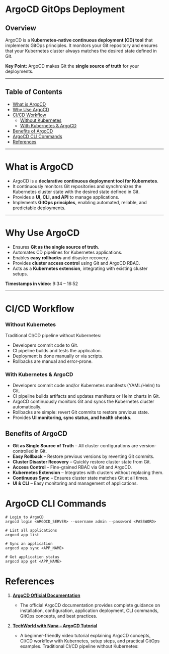 # ArgoCD GitOps Deployment

## Overview

ArgoCD is a **Kubernetes-native continuous deployment (CD) tool** that implements GitOps principles. It monitors your Git repository and ensures that your Kubernetes cluster always matches the desired state defined in Git.

**Key Point:** ArgoCD makes Git the **single source of truth** for your deployments.


---

## Table of Contents

- [What is ArgoCD](#what-is-argocd)  
- [Why Use ArgoCD](#why-use-argocd)  
- [CI/CD Workflow](#cicd-workflow)  
  - [Without Kubernetes](#without-kubernetes)  
  - [With Kubernetes & ArgoCD](#with-kubernetes--argocd)  
- [Benefits of ArgoCD](#benefits-of-argocd)  
- [ArgoCD CLI Commands](#argocd-cli-commands)  
- [References](#references)

---

# What is ArgoCD

- ArgoCD is a **declarative continuous deployment tool for Kubernetes**.  
- It continuously monitors Git repositories and synchronizes the Kubernetes cluster state with the desired state defined in Git.  
- Provides a **UI, CLI, and API** to manage applications.  
- Implements **GitOps principles**, enabling automated, reliable, and predictable deployments.  


---

# Why Use ArgoCD

- Ensures **Git as the single source of truth**.  
- Automates CD pipelines for Kubernetes applications.  
- Enables **easy rollbacks** and disaster recovery.  
- Provides **cluster access control** using Git and ArgoCD RBAC.  
- Acts as a **Kubernetes extension**, integrating with existing cluster setups.  

**Timestamps in video:** 9:34 – 16:52

---

# CI/CD Workflow

### Without Kubernetes
Traditional CI/CD pipeline without Kubernetes:

- Developers commit code to Git.  
- CI pipeline builds and tests the application.  
- Deployment is done manually or via scripts.  
- Rollbacks are manual and error-prone.

### With Kubernetes & ArgoCD
- Developers commit code and/or Kubernetes manifests (YAML/Helm) to Git.  
- CI pipeline builds artifacts and updates manifests or Helm charts in Git.  
- ArgoCD continuously monitors Git and syncs the Kubernetes cluster automatically.  
- Rollbacks are simple: revert Git commits to restore previous state.  
- Provides **UI monitoring, sync status, and health checks**.

## Benefits of ArgoCD

- **Git as Single Source of Truth** – All cluster configurations are version-controlled in Git.  
- **Easy Rollback** – Restore previous versions by reverting Git commits.  
- **Cluster Disaster Recovery** – Quickly restore cluster state from Git.  
- **Access Control** – Fine-grained RBAC via Git and ArgoCD.  
- **Kubernetes Extension** – Integrates with clusters without replacing them.  
- **Continuous Sync** – Ensures cluster state matches Git at all times.  
- **UI & CLI** – Easy monitoring and management of applications.

# ArgoCD CLI Commands
```
# Login to ArgoCD
argocd login <ARGOCD_SERVER> --username admin --password <PASSWORD>

# List all applications
argocd app list

# Sync an application
argocd app sync <APP_NAME>

# Get application status
argocd app get <APP_NAME>
```
# References
1. [**ArgoCD Official Documentation**](https://argo-cd.readthedocs.io/)  
   - The official ArgoCD documentation provides complete guidance on installation, configuration, application deployment, CLI commands, GitOps concepts, and best practices.

2. [**TechWorld with Nana – ArgoCD Tutorial**](https://www.youtube.com/watch?v=MeU5_k9ssrs&t=45s)  
   - A beginner-friendly video tutorial explaining ArgoCD concepts, CI/CD workflow with Kubernetes, setup steps, and practical GitOps examples.
Traditional CI/CD pipeline without Kubernetes:


